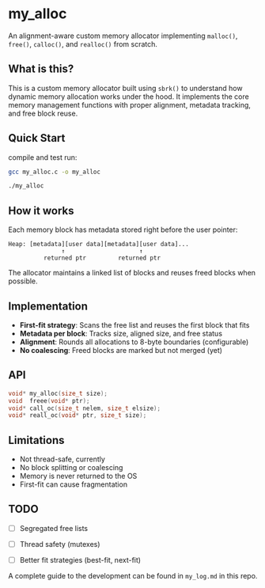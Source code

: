 # my_alloc

An alignment-aware custom memory allocator implementing `malloc()`, `free()`, `calloc()`, and `realloc()` from scratch.

## What is this?

This is a custom memory allocator built using `sbrk()` to understand how dynamic memory allocation works under the hood. It implements the core memory management functions with proper alignment, metadata tracking, and free block reuse.

## Quick Start

compile and test run:

```bash
gcc my_alloc.c -o my_alloc

./my_alloc
```

## How it works

Each memory block has metadata stored right before the user pointer:

```
Heap: [metadata][user data][metadata][user data]...
               ↑                     ↑
          returned ptr         returned ptr
```

The allocator maintains a linked list of blocks and reuses freed blocks when possible.

## Implementation

- **First-fit strategy**: Scans the free list and reuses the first block that fits
- **Metadata per block**: Tracks size, aligned size, and free status
- **Alignment**: Rounds all allocations to 8-byte boundaries (configurable)
- **No coalescing**: Freed blocks are marked but not merged (yet)

## API

```c
void* my_alloc(size_t size);
void  freee(void* ptr);
void* call_oc(size_t nelem, size_t elsize);
void* reall_oc(void* ptr, size_t size);
```

## Limitations

- Not thread-safe, currently
- No block splitting or coalescing
- Memory is never returned to the OS
- First-fit can cause fragmentation

## TODO

- [ ] Segregated free lists
- [ ] Thread safety (mutexes)
- [ ] Better fit strategies (best-fit, next-fit)


A complete guide to the development can be found in `my_log.md` in this repo.
